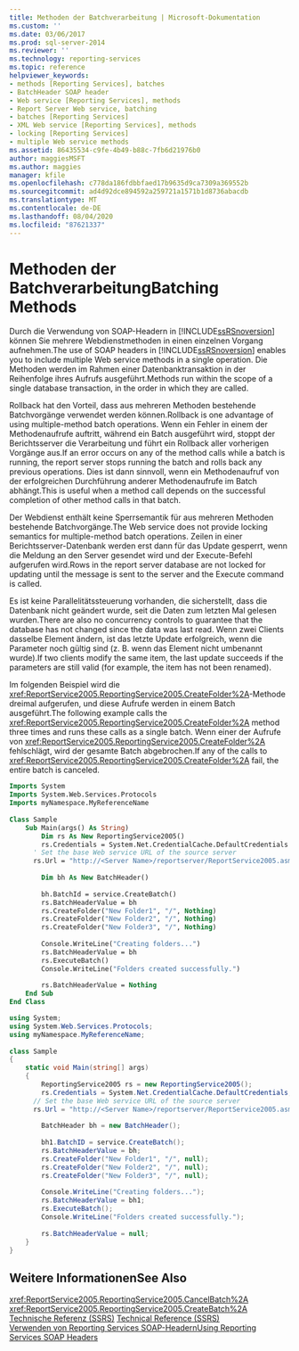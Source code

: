 ```yaml
---
title: Methoden der Batchverarbeitung | Microsoft-Dokumentation
ms.custom: ''
ms.date: 03/06/2017
ms.prod: sql-server-2014
ms.reviewer: ''
ms.technology: reporting-services
ms.topic: reference
helpviewer_keywords:
- methods [Reporting Services], batches
- BatchHeader SOAP header
- Web service [Reporting Services], methods
- Report Server Web service, batching
- batches [Reporting Services]
- XML Web service [Reporting Services], methods
- locking [Reporting Services]
- multiple Web service methods
ms.assetid: 86435534-c9fe-4b49-b88c-7fb6d21976b0
author: maggiesMSFT
ms.author: maggies
manager: kfile
ms.openlocfilehash: c778da186fdbbfaed17b9635d9ca7309a369552b
ms.sourcegitcommit: ad4d92dce894592a259721a1571b1d8736abacdb
ms.translationtype: MT
ms.contentlocale: de-DE
ms.lasthandoff: 08/04/2020
ms.locfileid: "87621337"
---
```

# <a name="batching-methods"></a><span data-ttu-id="09a2a-102">Methoden der Batchverarbeitung</span><span class="sxs-lookup"><span data-stu-id="09a2a-102">Batching Methods</span></span>
  <span data-ttu-id="09a2a-103">Durch die Verwendung von SOAP-Headern in [!INCLUDE[ssRSnoversion](../../includes/ssrsnoversion-md.md)] können Sie mehrere Webdienstmethoden in einen einzelnen Vorgang aufnehmen.</span><span class="sxs-lookup"><span data-stu-id="09a2a-103">The use of SOAP headers in [!INCLUDE[ssRSnoversion](../../includes/ssrsnoversion-md.md)] enables you to include multiple Web service methods in a single operation.</span></span> <span data-ttu-id="09a2a-104">Die Methoden werden im Rahmen einer Datenbanktransaktion in der Reihenfolge ihres Aufrufs ausgeführt.</span><span class="sxs-lookup"><span data-stu-id="09a2a-104">Methods run within the scope of a single database transaction, in the order in which they are called.</span></span>  
  
 <span data-ttu-id="09a2a-105">Rollback hat den Vorteil, dass aus mehreren Methoden bestehende Batchvorgänge verwendet werden können.</span><span class="sxs-lookup"><span data-stu-id="09a2a-105">Rollback is one advantage of using multiple-method batch operations.</span></span> <span data-ttu-id="09a2a-106">Wenn ein Fehler in einem der Methodenaufrufe auftritt, während ein Batch ausgeführt wird, stoppt der Berichtsserver die Verarbeitung und führt ein Rollback aller vorherigen Vorgänge aus.</span><span class="sxs-lookup"><span data-stu-id="09a2a-106">If an error occurs on any of the method calls while a batch is running, the report server stops running the batch and rolls back any previous operations.</span></span> <span data-ttu-id="09a2a-107">Dies ist dann sinnvoll, wenn ein Methodenaufruf von der erfolgreichen Durchführung anderer Methodenaufrufe im Batch abhängt.</span><span class="sxs-lookup"><span data-stu-id="09a2a-107">This is useful when a method call depends on the successful completion of other method calls in that batch.</span></span>  
  
 <span data-ttu-id="09a2a-108">Der Webdienst enthält keine Sperrsemantik für aus mehreren Methoden bestehende Batchvorgänge.</span><span class="sxs-lookup"><span data-stu-id="09a2a-108">The Web service does not provide locking semantics for multiple-method batch operations.</span></span> <span data-ttu-id="09a2a-109">Zeilen in einer Berichtsserver-Datenbank werden erst dann für das Update gesperrt, wenn die Meldung an den Server gesendet wird und der Execute-Befehl aufgerufen wird.</span><span class="sxs-lookup"><span data-stu-id="09a2a-109">Rows in the report server database are not locked for updating until the message is sent to the server and the Execute command is called.</span></span>  
  
 <span data-ttu-id="09a2a-110">Es ist keine Parallelitätssteuerung vorhanden, die sicherstellt, dass die Datenbank nicht geändert wurde, seit die Daten zum letzten Mal gelesen wurden.</span><span class="sxs-lookup"><span data-stu-id="09a2a-110">There are also no concurrency controls to guarantee that the database has not changed since the data was last read.</span></span> <span data-ttu-id="09a2a-111">Wenn zwei Clients dasselbe Element ändern, ist das letzte Update erfolgreich, wenn die Parameter noch gültig sind (z. B. wenn das Element nicht umbenannt wurde).</span><span class="sxs-lookup"><span data-stu-id="09a2a-111">If two clients modify the same item, the last update succeeds if the parameters are still valid (for example, the item has not been renamed).</span></span>  
  
 <span data-ttu-id="09a2a-112">Im folgenden Beispiel wird die <xref:ReportService2005.ReportingService2005.CreateFolder%2A>-Methode dreimal aufgerufen, und diese Aufrufe werden in einem Batch ausgeführt.</span><span class="sxs-lookup"><span data-stu-id="09a2a-112">The following example calls the <xref:ReportService2005.ReportingService2005.CreateFolder%2A> method three times and runs these calls as a single batch.</span></span> <span data-ttu-id="09a2a-113">Wenn einer der Aufrufe von <xref:ReportService2005.ReportingService2005.CreateFolder%2A> fehlschlägt, wird der gesamte Batch abgebrochen.</span><span class="sxs-lookup"><span data-stu-id="09a2a-113">If any of the calls to <xref:ReportService2005.ReportingService2005.CreateFolder%2A> fail, the entire batch is canceled.</span></span>  
  
```vb  
Imports System  
Imports System.Web.Services.Protocols  
Imports myNamespace.MyReferenceName  
  
Class Sample  
    Sub Main(args() As String)  
        Dim rs As New ReportingService2005()  
        rs.Credentials = System.Net.CredentialCache.DefaultCredentials  
      ' Set the base Web service URL of the source server  
      rs.Url = "http://<Server Name>/reportserver/ReportService2005.asmx"  
  
        Dim bh As New BatchHeader()  
  
        bh.BatchId = service.CreateBatch()  
        rs.BatchHeaderValue = bh  
        rs.CreateFolder("New Folder1", "/", Nothing)  
        rs.CreateFolder("New Folder2", "/", Nothing)  
        rs.CreateFolder("New Folder3", "/", Nothing)  
  
        Console.WriteLine("Creating folders...")  
        rs.BatchHeaderValue = bh  
        rs.ExecuteBatch()  
        Console.WriteLine("Folders created successfully.")  
  
        rs.BatchHeaderValue = Nothing  
    End Sub  
End Class  
```  
  
```csharp  
using System;  
using System.Web.Services.Protocols;   
using myNamespace.MyReferenceName;  
  
class Sample  
{  
    static void Main(string[] args)  
    {  
        ReportingService2005 rs = new ReportingService2005();  
        rs.Credentials = System.Net.CredentialCache.DefaultCredentials;  
      // Set the base Web service URL of the source server  
      rs.Url = "http://<Server Name>/reportserver/ReportService2005.asmx"  
  
        BatchHeader bh = new BatchHeader();  
  
        bh1.BatchID = service.CreateBatch();  
        rs.BatchHeaderValue = bh;  
        rs.CreateFolder("New Folder1", "/", null);  
        rs.CreateFolder("New Folder2", "/", null);  
        rs.CreateFolder("New Folder3", "/", null);  
  
        Console.WriteLine("Creating folders...");  
        rs.BatchHeaderValue = bh1;  
        rs.ExecuteBatch();  
        Console.WriteLine("Folders created successfully.");  
  
        rs.BatchHeaderValue = null;  
    }  
}  
```  
  
## <a name="see-also"></a><span data-ttu-id="09a2a-114">Weitere Informationen</span><span class="sxs-lookup"><span data-stu-id="09a2a-114">See Also</span></span>  
 <xref:ReportService2005.ReportingService2005.CancelBatch%2A>   
 <xref:ReportService2005.ReportingService2005.CreateBatch%2A>   
 <span data-ttu-id="09a2a-115">[Technische Referenz &#40;SSRS&#41;](../technical-reference-ssrs.md) </span><span class="sxs-lookup"><span data-stu-id="09a2a-115">[Technical Reference &#40;SSRS&#41;](../technical-reference-ssrs.md) </span></span>  
 [<span data-ttu-id="09a2a-116">Verwenden von Reporting Services SOAP-Headern</span><span class="sxs-lookup"><span data-stu-id="09a2a-116">Using Reporting Services SOAP Headers</span></span>](using-reporting-services-soap-headers.md)  
  
  
